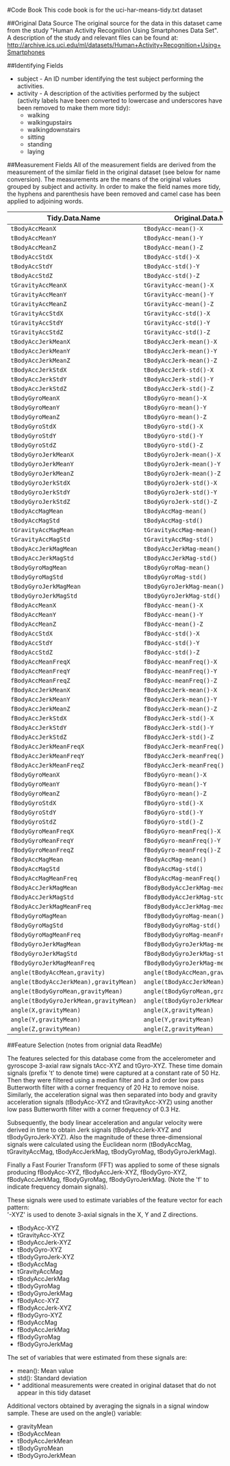 #Code Book
This code book is for the uci-har-means-tidy.txt dataset

##Original Data Source
The original source for the data in this dataset came from the study "Human Activity Recognition Using Smartphones Data Set". A description of the study and relevant files can be found at: http://archive.ics.uci.edu/ml/datasets/Human+Activity+Recognition+Using+Smartphones

##Identifying Fields
* subject - An ID number identifying the test subject performing the activities.
* activity - A description of the activities performed by the subject (activity labels have been converted to lowercase and underscores have been removed to make them more tidy):
     * walking
     * walkingupstairs
     * walkingdownstairs
     * sitting
     * standing
     * laying
     
##Measurement Fields
All of the measurement fields are derived from the measurement of the similar field in the original dataset (see below for name conversion). The measurements are the means of the original values grouped by subject and activity. In order to make the field names more tidy, the hyphens and parenthesis have been removed and camel case has been applied to adjoining words. 

|Tidy.Data.Name|Original.Data.Name|
|--------------------------------------|--------------------------------------|
|`tBodyAccMeanX`|`tBodyAcc-mean()-X`|
|`tBodyAccMeanY`|`tBodyAcc-mean()-Y`|
|`tBodyAccMeanZ`|`tBodyAcc-mean()-Z`|
|`tBodyAccStdX`|`tBodyAcc-std()-X`|
|`tBodyAccStdY`|`tBodyAcc-std()-Y`|
|`tBodyAccStdZ`|`tBodyAcc-std()-Z`|
|`tGravityAccMeanX`|`tGravityAcc-mean()-X`|
|`tGravityAccMeanY`|`tGravityAcc-mean()-Y`|
|`tGravityAccMeanZ`|`tGravityAcc-mean()-Z`|
|`tGravityAccStdX`|`tGravityAcc-std()-X`|
|`tGravityAccStdY`|`tGravityAcc-std()-Y`|
|`tGravityAccStdZ`|`tGravityAcc-std()-Z`|
|`tBodyAccJerkMeanX`|`tBodyAccJerk-mean()-X`|
|`tBodyAccJerkMeanY`|`tBodyAccJerk-mean()-Y`|
|`tBodyAccJerkMeanZ`|`tBodyAccJerk-mean()-Z`|
|`tBodyAccJerkStdX`|`tBodyAccJerk-std()-X`|
|`tBodyAccJerkStdY`|`tBodyAccJerk-std()-Y`|
|`tBodyAccJerkStdZ`|`tBodyAccJerk-std()-Z`|
|`tBodyGyroMeanX`|`tBodyGyro-mean()-X`|
|`tBodyGyroMeanY`|`tBodyGyro-mean()-Y`|
|`tBodyGyroMeanZ`|`tBodyGyro-mean()-Z`|
|`tBodyGyroStdX`|`tBodyGyro-std()-X`|
|`tBodyGyroStdY`|`tBodyGyro-std()-Y`|
|`tBodyGyroStdZ`|`tBodyGyro-std()-Z`|
|`tBodyGyroJerkMeanX`|`tBodyGyroJerk-mean()-X`|
|`tBodyGyroJerkMeanY`|`tBodyGyroJerk-mean()-Y`|
|`tBodyGyroJerkMeanZ`|`tBodyGyroJerk-mean()-Z`|
|`tBodyGyroJerkStdX`|`tBodyGyroJerk-std()-X`|
|`tBodyGyroJerkStdY`|`tBodyGyroJerk-std()-Y`|
|`tBodyGyroJerkStdZ`|`tBodyGyroJerk-std()-Z`|
|`tBodyAccMagMean`|`tBodyAccMag-mean()`|
|`tBodyAccMagStd`|`tBodyAccMag-std()`|
|`tGravityAccMagMean`|`tGravityAccMag-mean()`|
|`tGravityAccMagStd`|`tGravityAccMag-std()`|
|`tBodyAccJerkMagMean`|`tBodyAccJerkMag-mean()`|
|`tBodyAccJerkMagStd`|`tBodyAccJerkMag-std()`|
|`tBodyGyroMagMean`|`tBodyGyroMag-mean()`|
|`tBodyGyroMagStd`|`tBodyGyroMag-std()`|
|`tBodyGyroJerkMagMean`|`tBodyGyroJerkMag-mean()`|
|`tBodyGyroJerkMagStd`|`tBodyGyroJerkMag-std()`|
|`fBodyAccMeanX`|`fBodyAcc-mean()-X`|
|`fBodyAccMeanY`|`fBodyAcc-mean()-Y`|
|`fBodyAccMeanZ`|`fBodyAcc-mean()-Z`|
|`fBodyAccStdX`|`fBodyAcc-std()-X`|
|`fBodyAccStdY`|`fBodyAcc-std()-Y`|
|`fBodyAccStdZ`|`fBodyAcc-std()-Z`|
|`fBodyAccMeanFreqX`|`fBodyAcc-meanFreq()-X`|
|`fBodyAccMeanFreqY`|`fBodyAcc-meanFreq()-Y`|
|`fBodyAccMeanFreqZ`|`fBodyAcc-meanFreq()-Z`|
|`fBodyAccJerkMeanX`|`fBodyAccJerk-mean()-X`|
|`fBodyAccJerkMeanY`|`fBodyAccJerk-mean()-Y`|
|`fBodyAccJerkMeanZ`|`fBodyAccJerk-mean()-Z`|
|`fBodyAccJerkStdX`|`fBodyAccJerk-std()-X`|
|`fBodyAccJerkStdY`|`fBodyAccJerk-std()-Y`|
|`fBodyAccJerkStdZ`|`fBodyAccJerk-std()-Z`|
|`fBodyAccJerkMeanFreqX`|`fBodyAccJerk-meanFreq()-X`|
|`fBodyAccJerkMeanFreqY`|`fBodyAccJerk-meanFreq()-Y`|
|`fBodyAccJerkMeanFreqZ`|`fBodyAccJerk-meanFreq()-Z`|
|`fBodyGyroMeanX`|`fBodyGyro-mean()-X`|
|`fBodyGyroMeanY`|`fBodyGyro-mean()-Y`|
|`fBodyGyroMeanZ`|`fBodyGyro-mean()-Z`|
|`fBodyGyroStdX`|`fBodyGyro-std()-X`|
|`fBodyGyroStdY`|`fBodyGyro-std()-Y`|
|`fBodyGyroStdZ`|`fBodyGyro-std()-Z`|
|`fBodyGyroMeanFreqX`|`fBodyGyro-meanFreq()-X`|
|`fBodyGyroMeanFreqY`|`fBodyGyro-meanFreq()-Y`|
|`fBodyGyroMeanFreqZ`|`fBodyGyro-meanFreq()-Z`|
|`fBodyAccMagMean`|`fBodyAccMag-mean()`|
|`fBodyAccMagStd`|`fBodyAccMag-std()`|
|`fBodyAccMagMeanFreq`|`fBodyAccMag-meanFreq()`|
|`fBodyAccJerkMagMean`|`fBodyBodyAccJerkMag-mean()`|
|`fBodyAccJerkMagStd`|`fBodyBodyAccJerkMag-std()`|
|`fBodyAccJerkMagMeanFreq`|`fBodyBodyAccJerkMag-meanFreq()`|
|`fBodyGyroMagMean`|`fBodyBodyGyroMag-mean()`|
|`fBodyGyroMagStd`|`fBodyBodyGyroMag-std()`|
|`fBodyGyroMagMeanFreq`|`fBodyBodyGyroMag-meanFreq()`|
|`fBodyGyroJerkMagMean`|`fBodyBodyGyroJerkMag-mean()`|
|`fBodyGyroJerkMagStd`|`fBodyBodyGyroJerkMag-std()`|
|`fBodyGyroJerkMagMeanFreq`|`fBodyBodyGyroJerkMag-meanFreq()`|
|`angle(tBodyAccMean,gravity)`|`angle(tBodyAccMean,gravity)`|
|`angle(tBodyAccJerkMean),gravityMean)`|`angle(tBodyAccJerkMean),gravityMean)`|
|`angle(tBodyGyroMean,gravityMean)`|`angle(tBodyGyroMean,gravityMean)`|
|`angle(tBodyGyroJerkMean,gravityMean)`|`angle(tBodyGyroJerkMean,gravityMean)`|
|`angle(X,gravityMean)`|`angle(X,gravityMean)`|
|`angle(Y,gravityMean)`|`angle(Y,gravityMean)`|
|`angle(Z,gravityMean)`|`angle(Z,gravityMean)`|

##Feature Selection (notes from orignial data ReadMe)

The features selected for this database come from the accelerometer and gyroscope 3-axial raw signals tAcc-XYZ and tGyro-XYZ. These time domain signals (prefix 't' to denote time) were captured at a constant rate of 50 Hz. Then they were filtered using a median filter and a 3rd order low pass Butterworth filter with a corner frequency of 20 Hz to remove noise. Similarly, the acceleration signal was then separated into body and gravity acceleration signals (tBodyAcc-XYZ and tGravityAcc-XYZ) using another low pass Butterworth filter with a corner frequency of 0.3 Hz. 

Subsequently, the body linear acceleration and angular velocity were derived in time to obtain Jerk signals (tBodyAccJerk-XYZ and tBodyGyroJerk-XYZ). Also the magnitude of these three-dimensional signals were calculated using the Euclidean norm (tBodyAccMag, tGravityAccMag, tBodyAccJerkMag, tBodyGyroMag, tBodyGyroJerkMag). 

Finally a Fast Fourier Transform (FFT) was applied to some of these signals producing fBodyAcc-XYZ, fBodyAccJerk-XYZ, fBodyGyro-XYZ, fBodyAccJerkMag, fBodyGyroMag, fBodyGyroJerkMag. (Note the 'f' to indicate frequency domain signals). 

These signals were used to estimate variables of the feature vector for each pattern:  
'-XYZ' is used to denote 3-axial signals in the X, Y and Z directions.

* tBodyAcc-XYZ
* tGravityAcc-XYZ
* tBodyAccJerk-XYZ
* tBodyGyro-XYZ
* tBodyGyroJerk-XYZ
* tBodyAccMag
* tGravityAccMag
* tBodyAccJerkMag
* tBodyGyroMag
* tBodyGyroJerkMag
* fBodyAcc-XYZ
* fBodyAccJerk-XYZ
* fBodyGyro-XYZ
* fBodyAccMag
* fBodyAccJerkMag
* fBodyGyroMag
* fBodyGyroJerkMag

The set of variables that were estimated from these signals are:

* mean(): Mean value
* std(): Standard deviation
* \* additional measurements were created in original dataset that do not appear in this tidy dataset

Additional vectors obtained by averaging the signals in a signal window sample. These are used on the angle() variable:

* gravityMean
* tBodyAccMean
* tBodyAccJerkMean
* tBodyGyroMean
* tBodyGyroJerkMean
